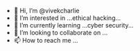 - 👋 Hi, I’m @vivekcharlie
- 👀 I’m interested in ...ethical hacking... 
- 🌱 I’m currently learning ...cyber security... 
- 💞️ I’m looking to collaborate on ...
- 📫 How to reach me ...

<!---
vivekcharlie/vivekcharlie is a ✨ special ✨ repository because its `README.md` (this file) appears on your GitHub profile.
You can click the Preview link to take a look at your changes.
--->
